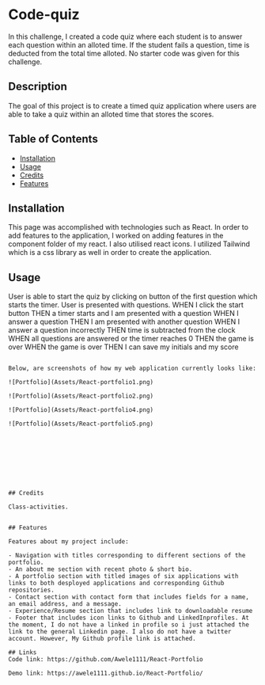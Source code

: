 # Code-quiz
In this challenge, I created a code quiz where each student is to answer each question within an alloted time. If the student fails a question, time is deducted from the total time alloted. 
No starter code was given for this challenge.

## Description

The goal of this project is to create a timed quiz application where users are able to take a quiz within an alloted time that stores the scores.

## Table of Contents

- [Installation](#installation)
- [Usage](#usage)
- [Credits](#credits)
- [Features](#features)


## Installation

This page was accomplished with technologies such as React. In order to add features to the application, I worked on adding features in the component folder of my react. I also utilised react icons. I utilized Tailwind which is a css library as well in order to create the application.


## Usage
User is able to start the quiz by clicking on button of the first question which starts the timer.
User is presented with questions. 
WHEN I click the start button
THEN a timer starts and I am presented with a question
WHEN I answer a question
THEN I am presented with another question
WHEN I answer a question incorrectly
THEN time is subtracted from the clock
WHEN all questions are answered or the timer reaches 0
THEN the game is over
WHEN the game is over
THEN I can save my initials and my score
```

Below, are screenshots of how my web application currently looks like:

![Portfolio](Assets/React-portfolio1.png)

![Portfolio](Assets/React-portfolio2.png)

![Portfolio](Assets/React-portfolio4.png)

![Portfolio](Assets/React-portfolio5.png)







    

## Credits

Class-activities.


## Features

Features about my project include:

- Navigation with titles corresponding to different sections of the portfolio.
- An about me section with recent photo & short bio.
- A portfolio section with titled images of six applications with links to both desployed applications and corresponding Github repositories.
- Contact section with contact form that includes fields for a name, an email address, and a message.
- Experience/Resume section that includes link to downloadable resume
- Footer that includes icon links to Github and LinkedInprofiles. At the moment, I do not have a linked in profile so i just attached the link to the general Linkedin page. I also do not have a twitter account. However, My Github profile link is attached.

## Links
Code link: https://github.com/Awele1111/React-Portfolio

Demo link: https://awele1111.github.io/React-Portfolio/





